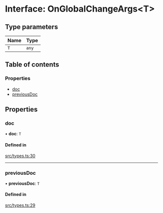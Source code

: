 # Interface: OnGlobalChangeArgs\<T\>

## Type parameters

| Name | Type |
| :------ | :------ |
| `T` | `any` |

## Table of contents

### Properties

- [doc](OnGlobalChangeArgs.md#doc)
- [previousDoc](OnGlobalChangeArgs.md#previousdoc)

## Properties

### doc

• **doc**: `T`

#### Defined in

[src/types.ts:30](https://github.com/GeorgeHulpoi/payload-dependencies-graph/blob/02eaae1/src/types.ts#L30)

___

### previousDoc

• **previousDoc**: `T`

#### Defined in

[src/types.ts:29](https://github.com/GeorgeHulpoi/payload-dependencies-graph/blob/02eaae1/src/types.ts#L29)

